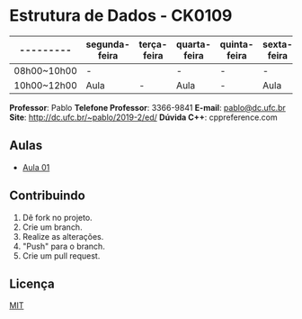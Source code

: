 # Estrutura de Dados - CK0109

| --------- | segunda-feira | terça-feira | quarta-feira | quinta-feira | sexta-feira |
| --------- | ------------- | ----------- | ------------ | ------------ | ----------- |
| 08h00~10h00 | -           |             | -            | -            | -           |
| 10h00~12h00 | Aula        | -           | Aula         | -            | Aula        |

**Professor**: Pablo
**Telefone Professor**: 3366-9841
**E-mail**: pablo@dc.ufc.br
**Site**: http://dc.ufc.br/~pablo/2019-2/ed/
**Dúvida C++**: cppreference.com

## Aulas

- [Aula 01](./aula/aula01.md)

## Contribuindo

1. Dê fork no projeto.
2. Crie um branch.
3. Realize as alterações.
4. "Push" para o branch.
5. Crie um pull request.

## Licença

[MIT](./LICENSE)
